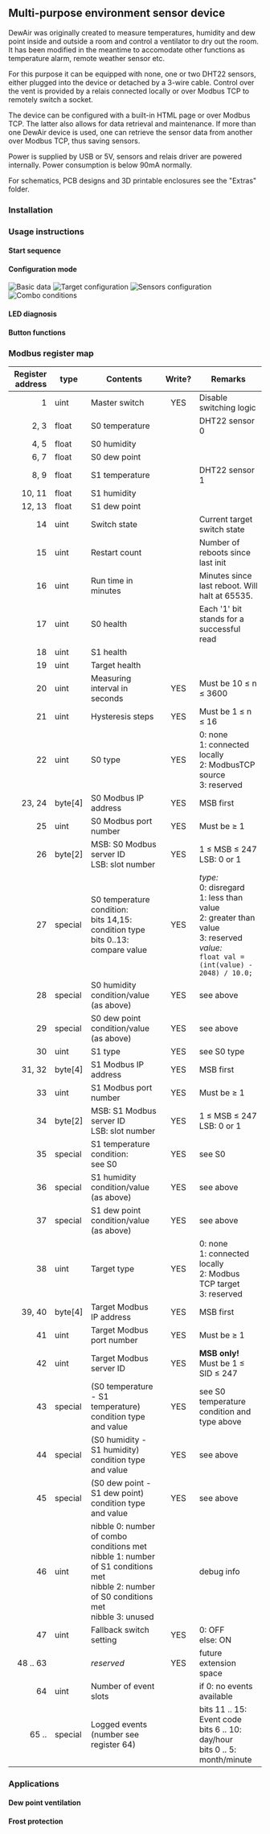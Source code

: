 ## Multi-purpose environment sensor device

DewAir was originally created to measure temperatures, humidity and dew point inside and outside a room and 
control a ventilator to dry out the room. 
It has been modified in the meantime to accomodate other functions as temperature alarm, remote weather sensor etc.

For this purpose it can be equipped with none, one or two DHT22 sensors, either plugged into the device or detached by a 3-wire cable.
Control over the vent is provided by a relais connected locally or over Modbus TCP to remotely switch a socket.

The device can be configured with a built-in HTML page or over Modbus TCP.
The latter also allows for data retrieval and maintenance. 
If more than one DewAir device is used, one can retrieve the sensor data from another over Modbus TCP, thus saving sensors. 

Power is supplied by USB or 5V, sensors and relais driver are powered internally.
Power consumption is below 90mA normally.

For schematics, PCB designs and 3D printable enclosures see the "Extras" folder.

### Installation

### Usage instructions

#### Start sequence

#### Configuration mode

<img src=https://github.com/Miq1/DewAir/DewAir_basic.png alt="Basic data">
<img src=https://github.com/Miq1/DewAir/DewAir_target.png alt="Target configuration">
<img src=https://github.com/Miq1/DewAir/DewAir_sensor.png alt="Sensors configuration">
<img src=https://github.com/Miq1/DewAir/DewAir_combo.png alt="Combo conditions">


#### LED diagnosis

#### Button functions

### Modbus register map

| Register address | type | Contents | Write? | Remarks |
| ----------------:| ---- | -------- |:------:| ------- |
| 1       | uint   | Master switch   | YES | Disable switching logic |
| 2, 3    | float  | S0 temperature  |     | DHT22 sensor 0 |
| 4, 5    | float  | S0 humidity     |     |                |
| 6, 7    | float  | S0 dew point    |     |                |
| 8, 9    | float  | S1 temperature  |     | DHT22 sensor 1 |
| 10, 11  | float  | S1 humidity     |     |                |
| 12, 13  | float  | S1 dew point    |     |                |
| 14      | uint   | Switch state    |     |  Current target switch state |
| 15      | uint   | Restart count   |     |  Number of reboots since last init |
| 16      | uint   | Run time in minutes | |  Minutes since last reboot. Will halt at 65535. |
| 17      | uint   | S0 health       |     |  Each '1' bit stands for a successful read |
| 18      | uint   | S1 health       |     |                |
| 19      | uint   | Target health   |     |                |
| 20      | uint   | Measuring interval in seconds | YES | Must be 10 &le; n &le; 3600 |
| 21      | uint   | Hysteresis steps | YES | Must be 1 &le; n &le; 16 |
| 22      | uint   | S0 type          | YES | 0: none<br/> 1: connected locally<br/> 2: ModbusTCP source<br/> 3: reserved |
| 23, 24  | byte[4] | S0 Modbus IP address | YES | MSB first |
| 25      | uint   | S0 Modbus port number | YES | Must be &ge; 1 |
| 26      | byte[2] | MSB: S0 Modbus server ID<br/>LSB: slot number | YES | 1 &le; MSB &le; 247<br/> LSB: 0 or 1 |
| 27      | special | S0 temperature condition:<br/> bits 14,15: condition type<br/> bits 0..13: compare value | YES | *type:*<br/> 0: disregard<br/> 1: less than value<br/> 2: greater than value<br/>3: reserved<br/>*value:*<br/> ``float val = (int(value) - 2048) / 10.0;``|
| 28      | special | S0 humidity condition/value (as above) | YES | see above |
| 29      | special | S0 dew point condition/value (as above) | YES | see above |
| 30      | uint   | S1 type          | YES | see S0 type |
| 31, 32  | byte[4] | S1 Modbus IP address | YES | MSB first |
| 33      | uint   | S1 Modbus port number | YES | Must be &ge; 1 |
| 34      | byte[2] | MSB: S1 Modbus server ID<br/>LSB: slot number | YES | 1 &le; MSB &le; 247<br/> LSB: 0 or 1 |
| 35      | special | S1 temperature condition:<br/> see S0 | YES | see S0 |
| 36      | special | S1 humidity condition/value (as above) | YES | see above |
| 37      | special | S1 dew point condition/value (as above) | YES | see above |
| 38      | uint   | Target type           | YES | 0: none<br/> 1: connected locally<br/> 2: Modbus TCP target<br/> 3: reserved |
| 39, 40  | byte[4] | Target Modbus IP address | YES | MSB first |
| 41      | uint   | Target Modbus port number | YES | Must be &ge; 1 |
| 42      | uint   | Target Modbus server ID   | YES | **MSB only!**<br/> Must be 1 &le; SID &le; 247 |
| 43      | special | (S0 temperature - S1 temperature) condition type and value | YES | see S0 temperature condition and type above |
| 44      | special | (S0 humidity - S1 humidity) condition type and value | YES | see above |
| 45      | special | (S0 dew point - S1 dew point) condition type and value | YES | see above |
| 46      | uint    | nibble 0: number of combo conditions met<br/>nibble 1: number of S1 conditions met<br/>nibble 2: number of S0 conditions met<br/>nibble 3: unused |     | debug info |
| 47      | uint    | Fallback switch setting | YES | 0: OFF<br/>else: ON |
| 48 .. 63 |    | *reserved* | YES | future extension space |
| 64      | uint    | Number of event slots |    | if 0: no events available |
| 65 ..   | special | Logged events (number see register 64) |     | bits 11 .. 15: Event code<br/>bits 6 .. 10: day/hour<br/>bits 0 .. 5: month/minute |


### Applications

#### Dew point ventilation

#### Frost protection